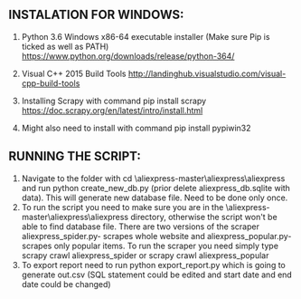 INSTALATION FOR WINDOWS:
------------------------------------------------------------------------------------------

1. Python 3.6 Windows x86-64 executable installer (Make sure Pip is ticked as well as PATH)
https://www.python.org/downloads/release/python-364/

2. Visual C++ 2015 Build Tools
http://landinghub.visualstudio.com/visual-cpp-build-tools

3. Installing Scrapy with command pip install scrapy
https://doc.scrapy.org/en/latest/intro/install.html

4. Might also need to install with command pip install pypiwin32

RUNNING THE SCRIPT:
-----------------------------------------------------------------------------------------

1. Navigate to the folder with cd \aliexpress-master\aliexpress\aliexpress and run python create_new_db.py (prior delete aliexpress_db.sqlite with data). This will generate new database file. Need to be done only once.
2. To run the script you need to make sure you are in the \aliexpress-master\aliexpress\aliexpress directory, otherwise the script won't be able to find database file. There are two versions of the scraper aliexpress_spider.py- scrapes whole website and aliexpress_popular.py- scrapes only popular items.
To run the scraper you need simply type scrapy crawl aliexpress_spider or scrapy crawl aliexpress_popular
3. To export report need to run python export_report.py which is going to generate out.csv (SQL statement could be edited and start date and end date could be changed)
